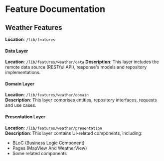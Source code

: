 # Feature Documentation

## Weather Features

**Location**: `/lib/features`

#### Data Layer

**Location**: `/lib/features/weather/data`
**Description**: This layer includes the remote data source (RESTful API), response's models and repository implementations.

#### Domain Layer

**Location**: `/lib/features/weather/domain`  
**Description**: This layer comprises entities, repository interfaces, requests and use cases.

#### Presentation Layer

**Location**: `/lib/features/weather/presentation`  
**Description**: This layer contains UI-related components, including:
- BLoC (Business Logic Component)
- Pages (MapView And WeatherView)
- Some related components